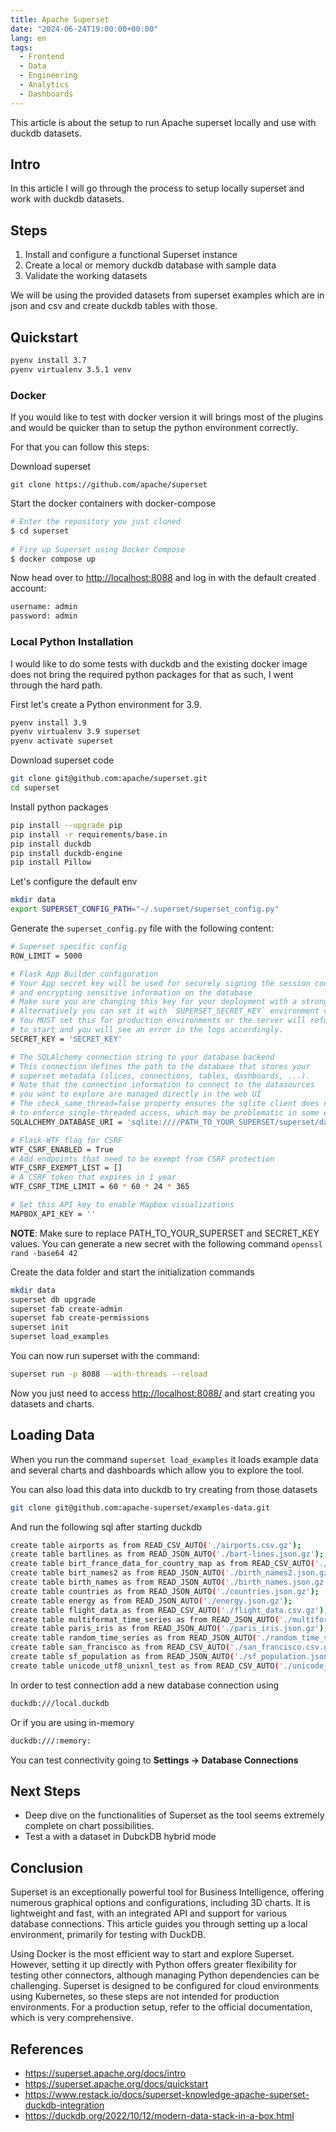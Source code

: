```yaml
---
title: Apache Superset
date: "2024-06-24T19:00:00+00:00"
lang: en
tags:
  - Frontend
  - Data
  - Engineering
  - Analytics
  - Dashboards
---
```


This article is about the setup to run Apache superset locally and use with duckdb datasets.

## Intro ##

In this article I will go through the process to setup locally superset and work with duckdb datasets.

## Steps ##

1. Install and configure a functional Superset instance
2. Create a local or memory duckdb database with sample data
3. Validate the working datasets

We will be using the provided datasets from superset examples which are in json and csv and create duckdb tables with those.

## Quickstart ##

```sh
pyenv install 3.7
pyenv virtualenv 3.5.1 venv
```

### Docker ###

If you would like to test with docker version it will brings most of the plugins and would be quicker than to setup the python environment correctly.

For that you can follow this steps:

Download superset

```seh
git clone https://github.com/apache/superset
```

Start the docker containers with docker-compose

```sh
# Enter the repository you just cloned  
$ cd superset  
  
# Fire up Superset using Docker Compose  
$ docker compose up
```

Now head over to [http://localhost:8088](http://localhost:8088/) and log in with the default created account:

```sh
username: admin
password: admin
```

### Local Python Installation ###

I would like to do some tests with duckdb and the existing docker image does not bring the required python packages for that as such, I went through the hard path.

First let's create a Python environment for 3.9.

```sh
pyenv install 3.9
pyenv virtualenv 3.9 superset
pyenv activate superset
```

Download superset code

```sh
git clone git@github.com:apache/superset.git
cd superset
```

Install python packages

```sh
pip install --upgrade pip
pip install -r requirements/base.in
pip install duckdb
pip install duckdb-engine
pip install Pillow
```

Let's configure the default env

```sh
mkdir data
export SUPERSET_CONFIG_PATH="~/.superset/superset_config.py"
```

Generate the `superset_config.py` file with the following content:

```sh
# Superset specific config
ROW_LIMIT = 5000

# Flask App Builder configuration
# Your App secret key will be used for securely signing the session cookie
# and encrypting sensitive information on the database
# Make sure you are changing this key for your deployment with a strong key.
# Alternatively you can set it with `SUPERSET_SECRET_KEY` environment variable.
# You MUST set this for production environments or the server will refuse
# to start and you will see an error in the logs accordingly.
SECRET_KEY = 'SECRET_KEY'

# The SQLAlchemy connection string to your database backend
# This connection defines the path to the database that stores your
# superset metadata (slices, connections, tables, dashboards, ...).
# Note that the connection information to connect to the datasources
# you want to explore are managed directly in the web UI
# The check_same_thread=false property ensures the sqlite client does not attempt
# to enforce single-threaded access, which may be problematic in some edge cases
SQLALCHEMY_DATABASE_URI = 'sqlite:////PATH_TO_YOUR_SUPERSET/superset/data/superset.db?check_same_thread=false'

# Flask-WTF flag for CSRF
WTF_CSRF_ENABLED = True
# Add endpoints that need to be exempt from CSRF protection
WTF_CSRF_EXEMPT_LIST = []
# A CSRF token that expires in 1 year
WTF_CSRF_TIME_LIMIT = 60 * 60 * 24 * 365

# Set this API key to enable Mapbox visualizations
MAPBOX_API_KEY = ''

```

**NOTE**: Make sure to replace PATH_TO_YOUR_SUPERSET and SECRET_KEY values. You can generate a new secret with the following command `openssl rand -base64 42`

Create the data folder and start the initialization commands

```sh
mkdir data
superset db upgrade
superset fab create-admin
superset fab create-permissions
superset init
superset load_examples
```

You can now run superset with the command:

```sh
superset run -p 8088 --with-threads --reload
```

Now you just need to access <http://localhost:8088/> and start creating you datasets and charts.

## Loading Data ##

When you run the command `superset load_examples` it loads example data and several charts and dashboards which allow you to explore the tool.

You can also load this data into duckdb to try creating from those datasets

```sh
git clone git@github.com:apache-superset/examples-data.git
```

And run the following sql after starting duckdb

```sh
create table airports as from READ_CSV_AUTO('./airports.csv.gz');
create table bartlines as from READ_JSON_AUTO('./bart-lines.json.gz');
create table birt_france_data_for_country_map as from READ_CSV_AUTO('./birth_france_data_for_country_map.csv');
create table birt_names2 as from READ_JSON_AUTO('./birth_names2.json.gz');
create table birth_names as from READ_JSON_AUTO('./birth_names.json.gz');
create table countries as from READ_JSON_AUTO('./countries.json.gz');
create table energy as from READ_JSON_AUTO('./energy.json.gz');
create table flight_data as from READ_CSV_AUTO('./flight_data.csv.gz');
create table multiformat_time_series as from READ_JSON_AUTO('./multiformat_time_series.json.gz');
create table paris_iris as from READ_JSON_AUTO('./paris_iris.json.gz');
create table random_time_series as from READ_JSON_AUTO('./random_time_series.json.gz');
create table san_francisco as from READ_CSV_AUTO('./san_francisco.csv.gz');
create table sf_population as from READ_JSON_AUTO('./sf_population.json.gz');
create table unicode_utf8_unixnl_test as from READ_CSV_AUTO('./unicode_utf8_unixnl_test.csv');
```

In order to test connection add a new database connection using

```sh
duckdb:///local.duckdb
```

Or if you are using in-memory

```sh
duckdb:///:memory:
```

You can test connectivity going to **Settings -> Database Connections**

## Next Steps ##

* Deep dive on the functionalities of Superset as the tool seems extremely complete on chart possibilities.
* Test a with a dataset in DubckDB hybrid mode

## Conclusion ##

Superset is an exceptionally powerful tool for Business Intelligence, offering numerous graphical options and configurations, including 3D charts. It is lightweight and fast, with an integrated API and support for various database connections. This article guides you through setting up a local environment, primarily for testing with DuckDB.

Using Docker is the most efficient way to start and explore Superset. However, setting it up directly with Python offers greater flexibility for testing other connectors, although managing Python dependencies can be challenging. Superset is designed to be configured for cloud environments using Kubernetes, so these steps are not intended for production environments. For a production setup, refer to the official documentation, which is very comprehensive.

## References ##

* <https://superset.apache.org/docs/intro>
* <https://superset.apache.org/docs/quickstart>
* <https://www.restack.io/docs/superset-knowledge-apache-superset-duckdb-integration>
* <https://duckdb.org/2022/10/12/modern-data-stack-in-a-box.html>
